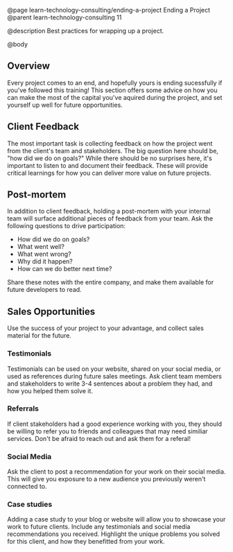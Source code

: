 @page learn-technology-consulting/ending-a-project Ending a Project
@parent learn-technology-consulting 11

@description Best practices for wrapping up a project.

@body

## Overview

Every project comes to an end, and hopefully yours is ending sucessfully if you've followed this training! This section offers some advice on how you can make the most of the capital you've aquired during the project, and set yourself up well for future opportunities.

## Client Feedback

The most important task is collecting feedback on how the project went from the client's team and stakeholders. The big question here should be, "how did we do on goals?" While there should be no surprises here, it's important to listen to and document their feedback. These will provide critical learnings for how you can deliver more value on future projects. 

## Post-mortem

In addition to client feedback, holding a post-mortem with your internal team will surface additional pieces of feedback from your team. Ask the following questions to drive participation:

- How did we do on goals?
- What went well?
- What went wrong?
- Why did it happen?
- How can we do better next time?

Share these notes with the entire company, and make them available for future developers to read.

## Sales Opportunities

Use the success of your project to your advantage, and collect sales material for the future.

### Testimonials

Testimonials can be used on your website, shared on your social media, or used as references during future sales meetings. Ask client team members and stakeholders to write 3-4 sentences about a problem they had, and how you helped them solve it.

### Referrals

If client stakeholders had a good experience working with you, they should be willing to refer you to friends and colleagues that may need similiar services. Don't be afraid to reach out and ask them for a referal!

### Social Media

Ask the client to post a recommendation for your work on their social media. This will give you exposure to a new audience you previously weren't connected to.

### Case studies

Adding a case study to your blog or website will allow you to showcase your work to future clients. Include any testimonials and social media recommendations you received. Highlight the unique problems you solved for this client, and how they benefitted from your work.
